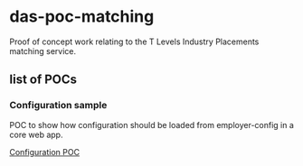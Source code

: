 # das-poc-matching

Proof of concept work relating to the T Levels Industry Placements matching service.

## list of POCs ##

### Configuration sample ###

POC to show how configuration should be loaded from employer-config in a core web app.

[Configuration POC](sfa.poc.matching.configuration\README.md)


